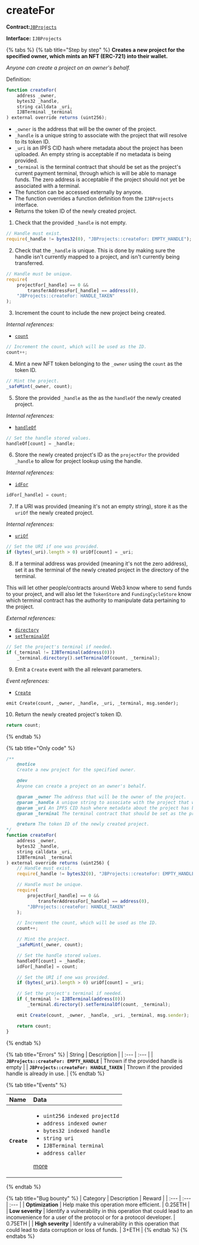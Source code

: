# createFor

**Contract:**[`JBProjects`](../)

**Interface:** `IJBProjects`

{% tabs %}
{% tab title="Step by step" %}
**Creates a new project for the specified owner, which mints an NFT \(ERC-721\) into their wallet.**

_Anyone can create a project on an owner's behalf._  
  
Definition:

```javascript
function createFor(
    address _owner,
    bytes32 _handle,
    string calldata _uri,
    IJBTerminal _terminal
) external override returns (uint256);
```

* `_owner` is the address that will be the owner of the project.
* `_handle` is a unique string to associate with the project that will resolve to its token ID.
* `_uri` is an IPFS CID hash where metadata about the project has been uploaded. An empty string is acceptable if no metadata is being provided.
* `_terminal` is the terminal contract that should be set as the project's current payment terminal, through which is will be able to manage funds. The zero address is acceptable if the project should not yet be associated with a terminal.
* The function can be accessed externally by anyone. 
* The function overrides a function definition from the `IJBProjects` interface.
* Returns the token ID of the newly created project.

1. Check that the provided `_handle` is not empty.

```javascript
// Handle must exist.
require(_handle != bytes32(0), "JBProjects::createFor: EMPTY_HANDLE");
```

2. Check that the `_handle` is unique. This is done by making sure the handle isn't currently mapped to a project, and isn't currently being transferred.

```javascript
// Handle must be unique.
require(
    projectFor[_handle] == 0 &&
        transferAddressFor[_handle] == address(0),
    "JBProjects::createFor: HANDLE_TAKEN"
);
```

3. Increment the count to include the new project being created. 

_Internal references:_

* [`count`](../read/count.md)

```javascript
// Increment the count, which will be used as the ID.
count++;
```

4. Mint a new NFT token belonging to the `_owner` using the `count` as the token ID. 

```javascript
// Mint the project.
_safeMint(_owner, count);
```

5. Store the provided `_handle` as the as the `handleOf` the newly created project.

_Internal references:_

* [`handleOf`](../read/handleof.md)

```javascript
// Set the handle stored values.
handleOf[count] = _handle;
```

6. Store the newly created project's ID as the `projectFor` the provided `_handle` to allow for project lookup using the handle.

_Internal references:_

* [`idFor`](../read/idfor.md)

```javascript
idFor[_handle] = count;
```

7. If a URI was provided \(meaning it's not an empty string\),  store it as the `uriOf` the newly created project. 

_Internal references:_

* [`uriOf`](../read/uriof.md)

```javascript
// Set the URI if one was provided.
if (bytes(_uri).length > 0) uriOf[count] = _uri;
```

8. If a terminal address was provided \(meaning it's not the zero address\), set it as the terminal of the newly created project in the directory of the terminal. 

This will let other people/contracts around Web3 know where to send funds to your project, and will also let the `TokenStore` and `FundingCycleStore` know which terminal contract has the authority to manipulate data pertaining to the project.

_External references:_

* [`directory`](../../jbpaymentterminal/read/directory.md) 
* [`setTerminalOf`](../../jbdirectory/write/setterminalof.md) 

```javascript
// Set the project's terminal if needed.
if (_terminal != IJBTerminal(address(0)))
    _terminal.directory().setTerminalOf(count, _terminal);
```

9. Emit a `Create` event with the all relevant parameters. 

_Event references:_

* [`Create`](../events/create.md) 

```
emit Create(count, _owner, _handle, _uri, _terminal, msg.sender);
```

10. Return the newly created project's token ID.

```javascript
return count;
```
{% endtab %}

{% tab title="Only code" %}
```javascript
/**
    @notice 
    Create a new project for the specified owner.

    @dev 
    Anyone can create a project on an owner's behalf.

    @param _owner The address that will be the owner of the project.
    @param _handle A unique string to associate with the project that will resolve to its token ID.
    @param _uri An IPFS CID hash where metadata about the project has been uploaded. An empty string is acceptable if no metadata is being provided.
    @param _terminal The terminal contract that should be set as the project's current payment terminal, through which is will be able to manage funds. The zero address is acceptable if the project should not yet be associated with a terminal.

    @return The token ID of the newly created project.
*/
function createFor(
    address _owner,
    bytes32 _handle,
    string calldata _uri,
    IJBTerminal _terminal
) external override returns (uint256) {
    // Handle must exist.
    require(_handle != bytes32(0), "JBProjects::createFor: EMPTY_HANDLE");

    // Handle must be unique.
    require(
        projectFor[_handle] == 0 &&
            transferAddressFor[_handle] == address(0),
        "JBProjects::createFor: HANDLE_TAKEN"
    );

    // Increment the count, which will be used as the ID.
    count++;

    // Mint the project.
    _safeMint(_owner, count);

    // Set the handle stored values.
    handleOf[count] = _handle;
    idFor[_handle] = count;

    // Set the URI if one was provided.
    if (bytes(_uri).length > 0) uriOf[count] = _uri;

    // Set the project's terminal if needed.
    if (_terminal != IJBTerminal(address(0)))
        _terminal.directory().setTerminalOf(count, _terminal);

    emit Create(count, _owner, _handle, _uri, _terminal, msg.sender);

    return count;
}
```
{% endtab %}

{% tab title="Errors" %}
| String | Description |
| :--- | :--- |
| **`JBProjects::createFor: EMPTY_HANDLE`** | Thrown if the provided handle is empty |
| **`JBProjects::createFor: HANDLE_TAKEN`** | Thrown if the provided handle is already in use. |
{% endtab %}

{% tab title="Events" %}
<table>
  <thead>
    <tr>
      <th style="text-align:left">Name</th>
      <th style="text-align:left">Data</th>
    </tr>
  </thead>
  <tbody>
    <tr>
      <td style="text-align:left"><b><code>Create</code></b>
      </td>
      <td style="text-align:left">
        <ul>
          <li><code>uint256 indexed projectId</code> 
          </li>
          <li><code>address indexed owner</code> 
          </li>
          <li><code>bytes32 indexed handle</code>
          </li>
          <li><code>string uri</code> 
          </li>
          <li><code>IJBTerminal terminal</code> 
          </li>
          <li><code>address caller</code>
          </li>
        </ul>
        <p><a href="../events/create.md">more</a>
        </p>
      </td>
    </tr>
  </tbody>
</table>
{% endtab %}

{% tab title="Bug bounty" %}
| Category | Description | Reward |
| :--- | :--- | :--- |
| **Optimization** | Help make this operation more efficient. | 0.25ETH |
| **Low severity** | Identify a vulnerability in this operation that could lead to an inconvenience for a user of the protocol or for a protocol developer. | 0.75ETH |
| **High severity** | Identify a vulnerability in this operation that could lead to data corruption or loss of funds. | 3+ETH |
{% endtab %}
{% endtabs %}





